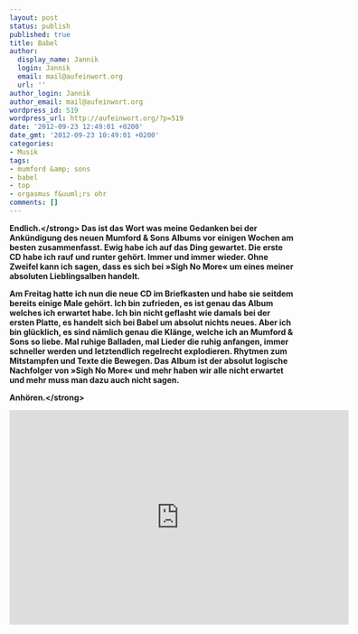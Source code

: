 ```yaml
---
layout: post
status: publish
published: true
title: Babel
author:
  display_name: Jannik
  login: Jannik
  email: mail@aufeinwort.org
  url: ''
author_login: Jannik
author_email: mail@aufeinwort.org
wordpress_id: 519
wordpress_url: http://aufeinwort.org/?p=519
date: '2012-09-23 12:49:01 +0200'
date_gmt: '2012-09-23 10:49:01 +0200'
categories:
- Musik
tags:
- mumford &amp; sons
- babel
- top
- orgasmus f&uuml;rs ohr
comments: []
---
```

<p>
<strong>Endlich.<&#47;strong> Das ist das Wort was meine Gedanken bei der Ank&uuml;ndigung des neuen Mumford & Sons Albums vor einigen Wochen am besten zusammenfasst. Ewig habe ich auf das Ding gewartet. Die erste CD habe ich rauf und runter geh&ouml;rt. Immer und immer wieder. Ohne Zweifel kann ich sagen, dass es sich bei &raquo;Sigh No More&laquo; um eines meiner absoluten Lieblingsalben handelt.</p>
<p>Am Freitag hatte ich nun die neue CD im Briefkasten und habe sie seitdem bereits einige Male geh&ouml;rt. Ich bin zufrieden, es ist genau das Album welches ich erwartet habe. Ich bin nicht geflasht wie damals bei der ersten Platte, es handelt sich bei Babel um absolut nichts neues. Aber ich bin gl&uuml;cklich, es sind n&auml;mlich genau die Kl&auml;nge, welche ich an Mumford & Sons so liebe. Mal ruhige Balladen, mal Lieder die ruhig anfangen, immer schneller werden und letztendlich regelrecht explodieren. Rhytmen zum Mitstampfen und Texte die Bewegen. Das Album ist der absolut logische Nachfolger von &raquo;Sigh No More&laquo; und mehr haben wir alle nicht erwartet und mehr muss man dazu auch nicht sagen. </p>
<p><strong>Anh&ouml;ren.<&#47;strong></p>
<p><iframe class="spotify" src="https:&#47;&#47;embed.spotify.com&#47;?uri=spotify:album:5uJpRBjDkTW8wtwDimhkdm" width="600" height="380" frameborder="0" allowtransparency="true"><&#47;iframe></p>
